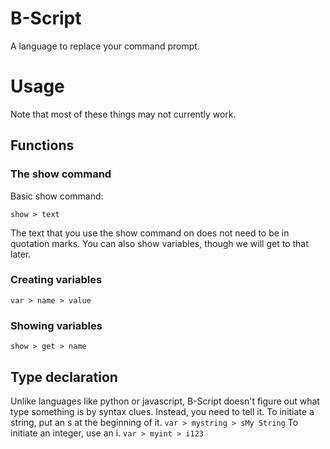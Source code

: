 # B-Script
A language to replace your command prompt.

# Usage
Note that most of these things may not currently work.

## Functions
### The show command
Basic show command:
```
show > text
```
The text that you use the show command on does not need to be in
quotation marks. You can also show variables, though we will get to
that later.

### Creating variables
```
var > name > value
```
### Showing variables
```
show > get > name
```

## Type declaration
Unlike languages like python or javascript, B-Script doesn't figure
out what type something is by syntax clues. Instead, you need to
tell it.
To initiate a string, put an s at the beginning of it.
`var > mystring > sMy String`
To initiate an integer, use an i.
`var > myint > i123`



